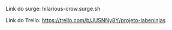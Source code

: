 Link do surge: hilarious-crow.surge.sh

Link do Trello: https://trello.com/b/JUSNNy8Y/projeto-labeninjas